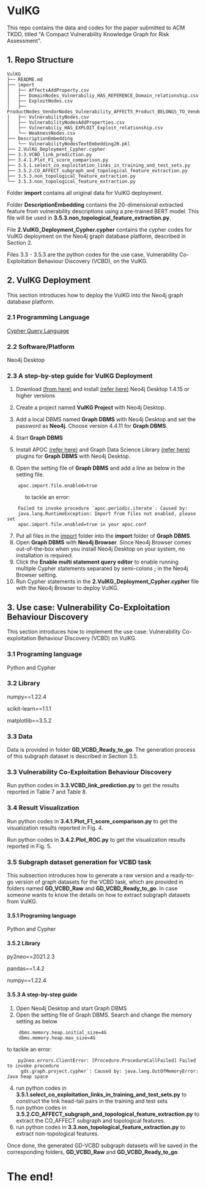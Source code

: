 # VulKG
This repo contains the data and codes for the paper submitted to ACM TKDD, titled "A Compact Vulnerability Knowledge Graph for Risk Assessment".

## 1. Repo Structure


```
VulKG
├── README.md 
├── import
│   ├── AffectsAddProperty.csv
│   ├── DomainNodes_Vulnerabiliy_HAS_REFERENCE_Domain_relationship.csv
│   ├── ExploitNodes.csv
│   ├── ProductNodes_VendorNodes_Vulnerability_AFFECTS_Product_BELONGS_TO_Vendor.csv
│   ├── VulnerabilityNodes.csv
│   ├── VulnerabilityNodesAddProperties.csv
│   ├── Vulnerabiliy_HAS_EXPLOIT_Exploit_relationship.csv
│   └── WeaknessNodes.csv
├── DescriptionEmbedding
│   └── VulnerabilityNodesTextEmbedding20.pkl
├── 2.VulKG_Deployment_Cypher.cypher
├── 3.3.VCBD_link_prediction.py
├── 3.4.1.Plot_F1_score_comparison.py
├── 3.5.1.select_co_exploitation_links_in_training_and_test_sets.py
├── 3.5.2.CO_AFFECT_subgraph_and_topological_feature_extraction.py
├── 3.5.3.non_topological_feature_extraction.py
└── 3.5.3.non_topological_feature_extraction.py
```

Folder **import** contains all original data for VulKG deployment.

Folder **DescriptionEmbedding** contains the 20-dimensional extracted feature from vulnerability descriptions using a pre-trained BERT model. This file will be used in **3.5.3.non_topological_feature_extraction.py**. 

File **2.VulKG_Deployment_Cypher.cypher** contains the cypher codes for VulKG deployment on the Neo4j graph database platform, described in Section 2. 

Files 3.3 - 3.5.3 are the python codes for the use case, Vulnerability Co-Exploitation Behaviour Discovery (VCBD), on the VulKG.



## 2. VulKG Deployment
This section introduces how to deploy the VulKG into the Neo4j graph database platform.
### 2.1 Programming Language
[Cypher Query Language](https://neo4j.com/developer/cypher/)
### 2.2 Software/Platform
Neo4j Desktop
### 2.3 A step-by-step guide for VulKG Deployment
1. Download [(from here)](https://neo4j.com/download/) and install [(refer here)]( https://neo4j.com/docs/desktop-manual/current/installation/) Neo4j Desktop 1.4.15 or higher versions
2. Create a project named **VulKG Project** with Neo4j Desktop.
3. Add a local DBMS named **Graph DBMS** with Neo4j Desktop and set the password as **Neo4j**. Choose version 4.4.11 for **Graph DBMS**.
4. Start **Graph DBMS**
5. Install APOC [(refer here)](https://neo4j.com/labs/apoc/4.3/installation/) and Graph Data Science Library [(refer here)](https://neo4j.com/docs/graph-data-science/current/installation/neo4j-desktop/) plugins for **Graph DBMS** with Neo4j Desktop.
 
6. Open the setting file of **Graph DBMS** and add a line as below in the setting file. 
```
    apoc.import.file.enabled=true
```
&nbsp;&nbsp;&nbsp;&nbsp;&nbsp;&nbsp;&nbsp;&nbsp;&nbsp;&nbsp;&nbsp;&nbsp;to tackle an error:

```
    Failed to invoke procedure `apoc.periodic.iterate`: Caused by: 
    java.lang.RuntimeException: Import from files not enabled, please set 
    apoc.import.file.enabled=true in your apoc.conf
```
7. Put all files in the [import](import/) folder into the **import** folder of **Graph DBMS**.
8. Open **Graph DBMS** with **Neo4j Browser**. Since Neo4j Browser comes out-of-the-box when you install Neo4j Desktop on your system, no installation is required.
9.  Click the **Enable multi statement query editor** to enable running multiple Cypher statements separated by semi-colons **;** in the Neo4j Browser setting.
10. Run Cypher statements in the **2.VulKG_Deployment_Cypher.cypher** file with the Neo4j Browser to deploy VulKG.

## 3. Use case: Vulnerability Co-Exploitation Behaviour Discovery
This section introduces how to implement the use case: Vulnerability Co-exploitation Behaviour Discovery (VCBD) on VulKG.

### 3.1 Programing language
Python and Cypher

### 3.2 Library
numpy==1.22.4

scikit-learn==1.1.1

matplotlib==3.5.2

### 3.3 Data
Data is provided in folder **GD_VCBD_Ready_to_go**. The generation process of this subgraph dataset is described in Section 3.5. 

### 3.3 Vulnerability Co-Exploitation Behaviour Discovery

Run python codes in 
**3.3.VCBD_link_prediction.py** to get the results reported in Table 7 and Table 8. 

### 3.4 Result Visualization

Run python codes in 
**3.4.1.Plot_F1_score_comparison.py** to get  the visualization results reported in Fig. 4.

Run python codes in **3.4.2.Plot_ROC.py** to get the visualization results reported in Fig. 5.

### 3.5 Subgraph dataset generation for VCBD task

This subsection introduces how to generate a raw version and a ready-to-go version of graph datasets for the VCBD task, which are provided in folders named **GD_VCBD_Raw** and **GD_VCBD_Ready_to_go**.  In case someone wants to know the details on how to extract subgraph datasets from VulKG.  

#### 3.5.1 Programing language
Python and Cypher

#### 3.5.2 Library
py2neo==2021.2.3

pandas==1.4.2

numpy==1.22.4

#### 3.5.3 A step-by-step guide

1. Open Neo4j Desktop and start Graph DBMS
2. Open the setting file of Graph DBMS. Search and change the memory setting as below 
   ``` 
    dbms.memory.heap.initial_size=4G
    dbms.memory.heap.max_size=4G
   ```
to tackle an error:
```
    py2neo.errors.ClientError: [Procedure.ProcedureCallFailed] Failed to invoke procedure 
    `gds.graph.project.cypher`: Caused by: java.lang.OutOfMemoryError: Java heap space
```
4. run python codes in 
**3.5.1.select_co_exploitation_links_in_training_and_test_sets.py** to construct the link head-tail pairs in the training and test sets
5. run python codes in 
**3.5.2.CO_AFFECT_subgraph_and_topological_feature_extraction.py**  to extract the CO_AFFECT subgraph and topological features.
6. run python codes in 
**3.3.non_topological_feature_extraction.py** to extract non-topological features.

Once done, the generated GD-VCBD subgraph datasets will be saved in the corresponding folders, **GD_VCBD_Raw** and **GD_VCBD_Ready_to_go**.

# The end!
